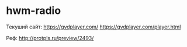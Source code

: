 # hwm-radio

Текуший сайт:
https://gvdplayer.com/
https://gvdplayer.com/player.html

Реф:
http://protpls.ru/preview/2493/
